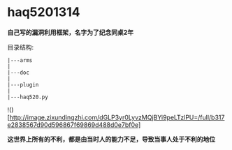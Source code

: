 # haq5201314 #
<b>自己写的漏洞利用框架，名字为了纪念同桌2年</b>

目录结构:
```
|---arms
|
|---doc
|
|---plugin
|
|---haq520.py
```
!()[http://image.zixundingzhi.com/dGLP3yr0LyvzMQjBYi9peLTzlPU=/full/b317e2838567d90d596867f69869d488d0e7bf0e]

<b>这世界上所有的不利，都是由当时人的能力不足，导致当事人处于不利的地位</b>

